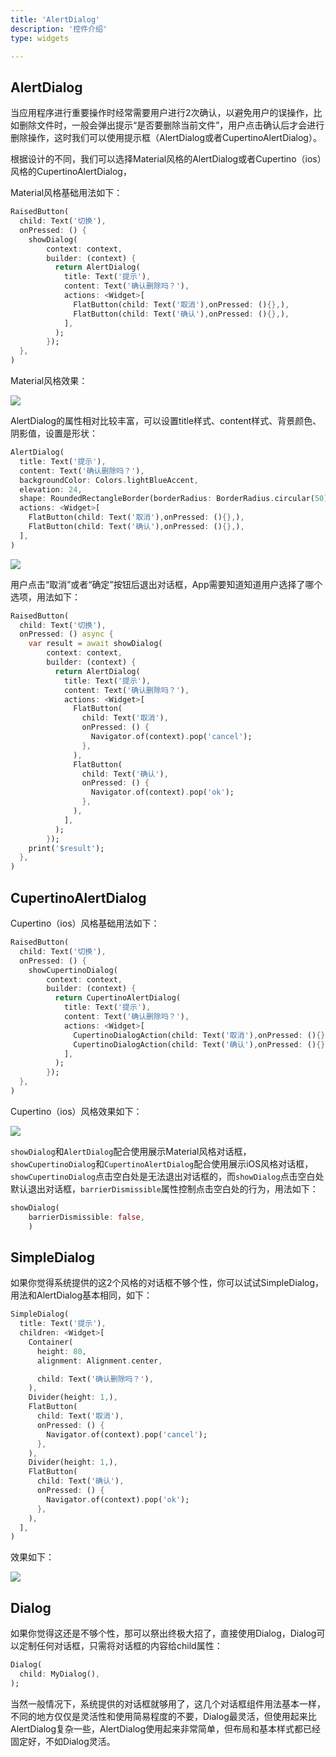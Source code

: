 ```yaml
---
title: 'AlertDialog'
description: '控件介绍'
type: widgets

---
```




## AlertDialog

当应用程序进行重要操作时经常需要用户进行2次确认，以避免用户的误操作，比如删除文件时，一般会弹出提示“是否要删除当前文件”，用户点击确认后才会进行删除操作，这时我们可以使用提示框（AlertDialog或者CupertinoAlertDialog）。

根据设计的不同，我们可以选择Material风格的AlertDialog或者Cupertino（ios）风格的CupertinoAlertDialog，

Material风格基础用法如下：

```dart
RaisedButton(
  child: Text('切换'),
  onPressed: () {
    showDialog(
        context: context,
        builder: (context) {
          return AlertDialog(
            title: Text('提示'),
            content: Text('确认删除吗？'),
            actions: <Widget>[
              FlatButton(child: Text('取消'),onPressed: (){},),
              FlatButton(child: Text('确认'),onPressed: (){},),
            ],
          );
        });
  },
)
```

Material风格效果：

![](https://img-blog.csdnimg.cn/20200303175148609.png?x-oss-process=image/watermark,type_ZmFuZ3poZW5naGVpdGk,shadow_10,text_aHR0cHM6Ly9ibG9nLmNzZG4ubmV0L21lbmdrczE5ODc=,size_16,color_FFFFFF,t_70)

AlertDialog的属性相对比较丰富，可以设置title样式、content样式、背景颜色、阴影值，设置是形状：

```dart
AlertDialog(
  title: Text('提示'),
  content: Text('确认删除吗？'),
  backgroundColor: Colors.lightBlueAccent,
  elevation: 24,
  shape: RoundedRectangleBorder(borderRadius: BorderRadius.circular(50)),
  actions: <Widget>[
    FlatButton(child: Text('取消'),onPressed: (){},),
    FlatButton(child: Text('确认'),onPressed: (){},),
  ],
)
```

![](https://img-blog.csdnimg.cn/20200303181237114.png?x-oss-process=image/watermark,type_ZmFuZ3poZW5naGVpdGk,shadow_10,text_aHR0cHM6Ly9ibG9nLmNzZG4ubmV0L21lbmdrczE5ODc=,size_16,color_FFFFFF,t_70)



用户点击“取消”或者“确定”按钮后退出对话框，App需要知道知道用户选择了哪个选项，用法如下：

```dart
RaisedButton(
  child: Text('切换'),
  onPressed: () async {
    var result = await showDialog(
        context: context,
        builder: (context) {
          return AlertDialog(
            title: Text('提示'),
            content: Text('确认删除吗？'),
            actions: <Widget>[
              FlatButton(
                child: Text('取消'),
                onPressed: () {
                  Navigator.of(context).pop('cancel');
                },
              ),
              FlatButton(
                child: Text('确认'),
                onPressed: () {
                  Navigator.of(context).pop('ok');
                },
              ),
            ],
          );
        });
    print('$result');
  },
)
```



## CupertinoAlertDialog

Cupertino（ios）风格基础用法如下：

```dart
RaisedButton(
  child: Text('切换'),
  onPressed: () {
    showCupertinoDialog(
        context: context,
        builder: (context) {
          return CupertinoAlertDialog(
            title: Text('提示'),
            content: Text('确认删除吗？'),
            actions: <Widget>[
              CupertinoDialogAction(child: Text('取消'),onPressed: (){},),
              CupertinoDialogAction(child: Text('确认'),onPressed: (){},),
            ],
          );
        });
  },
)
```

Cupertino（ios）风格效果如下：

![](https://img-blog.csdnimg.cn/20200303175317388.png?x-oss-process=image/watermark,type_ZmFuZ3poZW5naGVpdGk,shadow_10,text_aHR0cHM6Ly9ibG9nLmNzZG4ubmV0L21lbmdrczE5ODc=,size_16,color_FFFFFF,t_70)

`showDialog`和`AlertDialog`配合使用展示Material风格对话框，`showCupertinoDialog`和`CupertinoAlertDialog`配合使用展示iOS风格对话框，`showCupertinoDialog`点击空白处是无法退出对话框的，而`showDialog`点击空白处默认退出对话框，`barrierDismissible`属性控制点击空白处的行为，用法如下：

```dart
showDialog(
    barrierDismissible: false,
    )
```

## SimpleDialog

如果你觉得系统提供的这2个风格的对话框不够个性，你可以试试SimpleDialog，用法和AlertDialog基本相同，如下：

```dart
SimpleDialog(
  title: Text('提示'),
  children: <Widget>[
    Container(
      height: 80,
      alignment: Alignment.center,

      child: Text('确认删除吗？'),
    ),
    Divider(height: 1,),
    FlatButton(
      child: Text('取消'),
      onPressed: () {
        Navigator.of(context).pop('cancel');
      },
    ),
    Divider(height: 1,),
    FlatButton(
      child: Text('确认'),
      onPressed: () {
        Navigator.of(context).pop('ok');
      },
    ),
  ],
)
```

效果如下：

![](https://img-blog.csdnimg.cn/20200303182859154.png?x-oss-process=image/watermark,type_ZmFuZ3poZW5naGVpdGk,shadow_10,text_aHR0cHM6Ly9ibG9nLmNzZG4ubmV0L21lbmdrczE5ODc=,size_16,color_FFFFFF,t_70)

## Dialog

如果你觉得这还是不够个性，那可以祭出终极大招了，直接使用Dialog，Dialog可以定制任何对话框，只需将对话框的内容给child属性：

```dart
Dialog(
  child: MyDialog(),
);
```

当然一般情况下，系统提供的对话框就够用了，这几个对话框组件用法基本一样，不同的地方仅仅是灵活性和使用简易程度的不要，Dialog最灵活，但使用起来比AlertDialog复杂一些，AlertDialog使用起来非常简单，但布局和基本样式都已经固定好，不如Dialog灵活。






